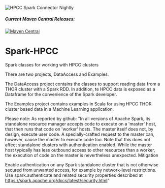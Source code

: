 ![HPCC Spark Connector Nightly](https://github.com/hpcc-systems/spark-hpcc/workflows/HPCC%20Spark%20Connector%20Nightly/badge.svg)

##### Current Maven Central Releases:
[![Maven Central](https://maven-badges.herokuapp.com/maven-central/org.hpccsystems/spark-hpcc/badge.svg?subject=spark-hpcc)](https://maven-badges.herokuapp.com/maven-central/org.hpccsystems/spark-hpcc)

# Spark-HPCC
Spark classes for working with HPCC clusters

There are two projects, DataAccess and Examples.

The DataAccess project contains the classes to support
reading data from a THOR cluster with a Spark RDD.  In
addition, te HPCC data is exposed as a Dataframe for
the convenience of the Spark developer.

The Examples project contains examples in Scala for
using HPCC THOR cluster based data in a Machine
Learning application.

Please note:
As reported by github: 
"In all versions of Apache Spark, its standalone resource manager accepts code to execute on a 'master' host, that then runs that code on 'worker' hosts. The master itself does not, by design, execute user code. A specially-crafted request to the master can, however, cause the master to execute code too. Note that this does not affect standalone clusters with authentication enabled. While the master host typically has less outbound access to other resources than a worker, the execution of code on the master is nevertheless unexpected.
Mitigation

Enable authentication on any Spark standalone cluster that is not otherwise secured from unwanted access, for example by network-level restrictions. Use spark.authenticate and related security properties described at https://spark.apache.org/docs/latest/security.html"

